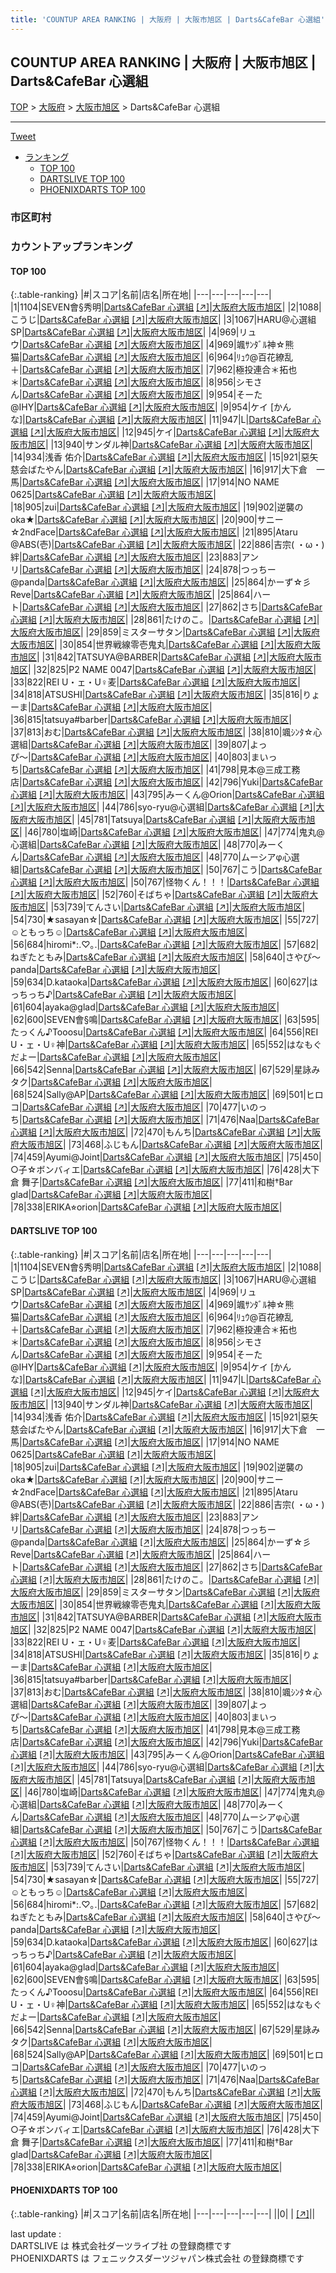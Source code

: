```yaml
---
title: 'COUNTUP AREA RANKING | 大阪府 | 大阪市旭区 | Darts&CafeBar 心選組'
---
```

## COUNTUP AREA RANKING | 大阪府 | 大阪市旭区 | Darts&CafeBar 心選組

[TOP](/darts/rank/) > [大阪府](/darts/rank/大阪府/) > [大阪市旭区](/darts/rank/大阪府/大阪市旭区/) > Darts&CafeBar 心選組

___

<a href="https://twitter.com/share?ref_src=twsrc%5Etfw" data-text="COUNTUP AREA RANKING | 大阪府大阪市旭区Darts&CafeBar 心選組" class="twitter-share-button" data-hashtags="DARTSLIVE,PHOENIXDARTS,darts,ダーツ" data-show-count="false">Tweet</a>

* [ランキング](#カウントアップランキング)
    * [TOP 100](#top-100)
    * [DARTSLIVE TOP 100](#dartslive-top-100)
    * [PHOENIXDARTS TOP 100](#phoenixdarts-top-100)

### 市区町村

<ul>

</ul>

### カウントアップランキング

#### TOP 100



{:.table-ranking}
|#|スコア|名前|店名|所在地|
|---|---|---|---|---|
|1|1104|<span class="rank-name-dl">SEVEN會§秀明</span>|<a href="/darts/rank/shops/cec6634d08651ea50d9b047a20a7ba1e.html">Darts&CafeBar 心選組</a> <a href="https://search.dartslive.com/jp/shop/cec6634d08651ea50d9b047a20a7ba1e">[↗]</a>|<a href="/darts/rank/大阪府/大阪市旭区">大阪府大阪市旭区</a>|
|2|1088|<span class="rank-name-dl">こうじ</span>|<a href="/darts/rank/shops/cec6634d08651ea50d9b047a20a7ba1e.html">Darts&CafeBar 心選組</a> <a href="https://search.dartslive.com/jp/shop/cec6634d08651ea50d9b047a20a7ba1e">[↗]</a>|<a href="/darts/rank/大阪府/大阪市旭区">大阪府大阪市旭区</a>|
|3|1067|<span class="rank-name-dl">HARU@心選組SP</span>|<a href="/darts/rank/shops/cec6634d08651ea50d9b047a20a7ba1e.html">Darts&CafeBar 心選組</a> <a href="https://search.dartslive.com/jp/shop/cec6634d08651ea50d9b047a20a7ba1e">[↗]</a>|<a href="/darts/rank/大阪府/大阪市旭区">大阪府大阪市旭区</a>|
|4|969|<span class="rank-name-dl">リュウ</span>|<a href="/darts/rank/shops/cec6634d08651ea50d9b047a20a7ba1e.html">Darts&CafeBar 心選組</a> <a href="https://search.dartslive.com/jp/shop/cec6634d08651ea50d9b047a20a7ba1e">[↗]</a>|<a href="/darts/rank/大阪府/大阪市旭区">大阪府大阪市旭区</a>|
|4|969|<span class="rank-name-dl">颯ｻﾝﾀﾞﾙ神☆熊猫</span>|<a href="/darts/rank/shops/cec6634d08651ea50d9b047a20a7ba1e.html">Darts&CafeBar 心選組</a> <a href="https://search.dartslive.com/jp/shop/cec6634d08651ea50d9b047a20a7ba1e">[↗]</a>|<a href="/darts/rank/大阪府/大阪市旭区">大阪府大阪市旭区</a>|
|6|964|<span class="rank-name-dl">ﾘｭｳ@百花繚乱＋</span>|<a href="/darts/rank/shops/cec6634d08651ea50d9b047a20a7ba1e.html">Darts&CafeBar 心選組</a> <a href="https://search.dartslive.com/jp/shop/cec6634d08651ea50d9b047a20a7ba1e">[↗]</a>|<a href="/darts/rank/大阪府/大阪市旭区">大阪府大阪市旭区</a>|
|7|962|<span class="rank-name-dl">極投連合＊拓也＊</span>|<a href="/darts/rank/shops/cec6634d08651ea50d9b047a20a7ba1e.html">Darts&CafeBar 心選組</a> <a href="https://search.dartslive.com/jp/shop/cec6634d08651ea50d9b047a20a7ba1e">[↗]</a>|<a href="/darts/rank/大阪府/大阪市旭区">大阪府大阪市旭区</a>|
|8|956|<span class="rank-name-dl">シモさん</span>|<a href="/darts/rank/shops/cec6634d08651ea50d9b047a20a7ba1e.html">Darts&CafeBar 心選組</a> <a href="https://search.dartslive.com/jp/shop/cec6634d08651ea50d9b047a20a7ba1e">[↗]</a>|<a href="/darts/rank/大阪府/大阪市旭区">大阪府大阪市旭区</a>|
|9|954|<span class="rank-name-dl">そーた@IHY</span>|<a href="/darts/rank/shops/cec6634d08651ea50d9b047a20a7ba1e.html">Darts&CafeBar 心選組</a> <a href="https://search.dartslive.com/jp/shop/cec6634d08651ea50d9b047a20a7ba1e">[↗]</a>|<a href="/darts/rank/大阪府/大阪市旭区">大阪府大阪市旭区</a>|
|9|954|<span class="rank-name-dl">ケイ [かんな]</span>|<a href="/darts/rank/shops/cec6634d08651ea50d9b047a20a7ba1e.html">Darts&CafeBar 心選組</a> <a href="https://search.dartslive.com/jp/shop/cec6634d08651ea50d9b047a20a7ba1e">[↗]</a>|<a href="/darts/rank/大阪府/大阪市旭区">大阪府大阪市旭区</a>|
|11|947|<span class="rank-name-dl">L</span>|<a href="/darts/rank/shops/cec6634d08651ea50d9b047a20a7ba1e.html">Darts&CafeBar 心選組</a> <a href="https://search.dartslive.com/jp/shop/cec6634d08651ea50d9b047a20a7ba1e">[↗]</a>|<a href="/darts/rank/大阪府/大阪市旭区">大阪府大阪市旭区</a>|
|12|945|<span class="rank-name-dl">ケイ</span>|<a href="/darts/rank/shops/cec6634d08651ea50d9b047a20a7ba1e.html">Darts&CafeBar 心選組</a> <a href="https://search.dartslive.com/jp/shop/cec6634d08651ea50d9b047a20a7ba1e">[↗]</a>|<a href="/darts/rank/大阪府/大阪市旭区">大阪府大阪市旭区</a>|
|13|940|<span class="rank-name-dl">サンダル神</span>|<a href="/darts/rank/shops/cec6634d08651ea50d9b047a20a7ba1e.html">Darts&CafeBar 心選組</a> <a href="https://search.dartslive.com/jp/shop/cec6634d08651ea50d9b047a20a7ba1e">[↗]</a>|<a href="/darts/rank/大阪府/大阪市旭区">大阪府大阪市旭区</a>|
|14|934|<span class="rank-name-dl">浅香 佑介</span>|<a href="/darts/rank/shops/cec6634d08651ea50d9b047a20a7ba1e.html">Darts&CafeBar 心選組</a> <a href="https://search.dartslive.com/jp/shop/cec6634d08651ea50d9b047a20a7ba1e">[↗]</a>|<a href="/darts/rank/大阪府/大阪市旭区">大阪府大阪市旭区</a>|
|15|921|<span class="rank-name-dl">惡矢慈会ばたやん</span>|<a href="/darts/rank/shops/cec6634d08651ea50d9b047a20a7ba1e.html">Darts&CafeBar 心選組</a> <a href="https://search.dartslive.com/jp/shop/cec6634d08651ea50d9b047a20a7ba1e">[↗]</a>|<a href="/darts/rank/大阪府/大阪市旭区">大阪府大阪市旭区</a>|
|16|917|<span class="rank-name-dl">大下倉　一馬</span>|<a href="/darts/rank/shops/cec6634d08651ea50d9b047a20a7ba1e.html">Darts&CafeBar 心選組</a> <a href="https://search.dartslive.com/jp/shop/cec6634d08651ea50d9b047a20a7ba1e">[↗]</a>|<a href="/darts/rank/大阪府/大阪市旭区">大阪府大阪市旭区</a>|
|17|914|<span class="rank-name-dl">NO NAME 0625</span>|<a href="/darts/rank/shops/cec6634d08651ea50d9b047a20a7ba1e.html">Darts&CafeBar 心選組</a> <a href="https://search.dartslive.com/jp/shop/cec6634d08651ea50d9b047a20a7ba1e">[↗]</a>|<a href="/darts/rank/大阪府/大阪市旭区">大阪府大阪市旭区</a>|
|18|905|<span class="rank-name-dl">zui</span>|<a href="/darts/rank/shops/cec6634d08651ea50d9b047a20a7ba1e.html">Darts&CafeBar 心選組</a> <a href="https://search.dartslive.com/jp/shop/cec6634d08651ea50d9b047a20a7ba1e">[↗]</a>|<a href="/darts/rank/大阪府/大阪市旭区">大阪府大阪市旭区</a>|
|19|902|<span class="rank-name-dl">逆襲のoka★</span>|<a href="/darts/rank/shops/cec6634d08651ea50d9b047a20a7ba1e.html">Darts&CafeBar 心選組</a> <a href="https://search.dartslive.com/jp/shop/cec6634d08651ea50d9b047a20a7ba1e">[↗]</a>|<a href="/darts/rank/大阪府/大阪市旭区">大阪府大阪市旭区</a>|
|20|900|<span class="rank-name-dl">サニー☆2ndFace</span>|<a href="/darts/rank/shops/cec6634d08651ea50d9b047a20a7ba1e.html">Darts&CafeBar 心選組</a> <a href="https://search.dartslive.com/jp/shop/cec6634d08651ea50d9b047a20a7ba1e">[↗]</a>|<a href="/darts/rank/大阪府/大阪市旭区">大阪府大阪市旭区</a>|
|21|895|<span class="rank-name-dl">Ataru @ABS(壱)</span>|<a href="/darts/rank/shops/cec6634d08651ea50d9b047a20a7ba1e.html">Darts&CafeBar 心選組</a> <a href="https://search.dartslive.com/jp/shop/cec6634d08651ea50d9b047a20a7ba1e">[↗]</a>|<a href="/darts/rank/大阪府/大阪市旭区">大阪府大阪市旭区</a>|
|22|886|<span class="rank-name-dl">吉宗( ・ω・)絆</span>|<a href="/darts/rank/shops/cec6634d08651ea50d9b047a20a7ba1e.html">Darts&CafeBar 心選組</a> <a href="https://search.dartslive.com/jp/shop/cec6634d08651ea50d9b047a20a7ba1e">[↗]</a>|<a href="/darts/rank/大阪府/大阪市旭区">大阪府大阪市旭区</a>|
|23|883|<span class="rank-name-dl">アンリ</span>|<a href="/darts/rank/shops/cec6634d08651ea50d9b047a20a7ba1e.html">Darts&CafeBar 心選組</a> <a href="https://search.dartslive.com/jp/shop/cec6634d08651ea50d9b047a20a7ba1e">[↗]</a>|<a href="/darts/rank/大阪府/大阪市旭区">大阪府大阪市旭区</a>|
|24|878|<span class="rank-name-dl">つっちー@panda</span>|<a href="/darts/rank/shops/cec6634d08651ea50d9b047a20a7ba1e.html">Darts&CafeBar 心選組</a> <a href="https://search.dartslive.com/jp/shop/cec6634d08651ea50d9b047a20a7ba1e">[↗]</a>|<a href="/darts/rank/大阪府/大阪市旭区">大阪府大阪市旭区</a>|
|25|864|<span class="rank-name-dl">かーず☆彡Reve</span>|<a href="/darts/rank/shops/cec6634d08651ea50d9b047a20a7ba1e.html">Darts&CafeBar 心選組</a> <a href="https://search.dartslive.com/jp/shop/cec6634d08651ea50d9b047a20a7ba1e">[↗]</a>|<a href="/darts/rank/大阪府/大阪市旭区">大阪府大阪市旭区</a>|
|25|864|<span class="rank-name-dl">ハート</span>|<a href="/darts/rank/shops/cec6634d08651ea50d9b047a20a7ba1e.html">Darts&CafeBar 心選組</a> <a href="https://search.dartslive.com/jp/shop/cec6634d08651ea50d9b047a20a7ba1e">[↗]</a>|<a href="/darts/rank/大阪府/大阪市旭区">大阪府大阪市旭区</a>|
|27|862|<span class="rank-name-dl">さち</span>|<a href="/darts/rank/shops/cec6634d08651ea50d9b047a20a7ba1e.html">Darts&CafeBar 心選組</a> <a href="https://search.dartslive.com/jp/shop/cec6634d08651ea50d9b047a20a7ba1e">[↗]</a>|<a href="/darts/rank/大阪府/大阪市旭区">大阪府大阪市旭区</a>|
|28|861|<span class="rank-name-dl">たけのこ。</span>|<a href="/darts/rank/shops/cec6634d08651ea50d9b047a20a7ba1e.html">Darts&CafeBar 心選組</a> <a href="https://search.dartslive.com/jp/shop/cec6634d08651ea50d9b047a20a7ba1e">[↗]</a>|<a href="/darts/rank/大阪府/大阪市旭区">大阪府大阪市旭区</a>|
|29|859|<span class="rank-name-dl">ミスターサタン</span>|<a href="/darts/rank/shops/cec6634d08651ea50d9b047a20a7ba1e.html">Darts&CafeBar 心選組</a> <a href="https://search.dartslive.com/jp/shop/cec6634d08651ea50d9b047a20a7ba1e">[↗]</a>|<a href="/darts/rank/大阪府/大阪市旭区">大阪府大阪市旭区</a>|
|30|854|<span class="rank-name-dl">世界戦線零壱鬼丸</span>|<a href="/darts/rank/shops/cec6634d08651ea50d9b047a20a7ba1e.html">Darts&CafeBar 心選組</a> <a href="https://search.dartslive.com/jp/shop/cec6634d08651ea50d9b047a20a7ba1e">[↗]</a>|<a href="/darts/rank/大阪府/大阪市旭区">大阪府大阪市旭区</a>|
|31|842|<span class="rank-name-dl">TATSUYA@BARBER</span>|<a href="/darts/rank/shops/cec6634d08651ea50d9b047a20a7ba1e.html">Darts&CafeBar 心選組</a> <a href="https://search.dartslive.com/jp/shop/cec6634d08651ea50d9b047a20a7ba1e">[↗]</a>|<a href="/darts/rank/大阪府/大阪市旭区">大阪府大阪市旭区</a>|
|32|825|<span class="rank-name-dl">P2 NAME 0047</span>|<a href="/darts/rank/shops/cec6634d08651ea50d9b047a20a7ba1e.html">Darts&CafeBar 心選組</a> <a href="https://search.dartslive.com/jp/shop/cec6634d08651ea50d9b047a20a7ba1e">[↗]</a>|<a href="/darts/rank/大阪府/大阪市旭区">大阪府大阪市旭区</a>|
|33|822|<span class="rank-name-dl">REI U・ェ・U♀麦</span>|<a href="/darts/rank/shops/cec6634d08651ea50d9b047a20a7ba1e.html">Darts&CafeBar 心選組</a> <a href="https://search.dartslive.com/jp/shop/cec6634d08651ea50d9b047a20a7ba1e">[↗]</a>|<a href="/darts/rank/大阪府/大阪市旭区">大阪府大阪市旭区</a>|
|34|818|<span class="rank-name-dl">ATSUSHI</span>|<a href="/darts/rank/shops/cec6634d08651ea50d9b047a20a7ba1e.html">Darts&CafeBar 心選組</a> <a href="https://search.dartslive.com/jp/shop/cec6634d08651ea50d9b047a20a7ba1e">[↗]</a>|<a href="/darts/rank/大阪府/大阪市旭区">大阪府大阪市旭区</a>|
|35|816|<span class="rank-name-dl">りょーま</span>|<a href="/darts/rank/shops/cec6634d08651ea50d9b047a20a7ba1e.html">Darts&CafeBar 心選組</a> <a href="https://search.dartslive.com/jp/shop/cec6634d08651ea50d9b047a20a7ba1e">[↗]</a>|<a href="/darts/rank/大阪府/大阪市旭区">大阪府大阪市旭区</a>|
|36|815|<span class="rank-name-dl">tatsuya#barber</span>|<a href="/darts/rank/shops/cec6634d08651ea50d9b047a20a7ba1e.html">Darts&CafeBar 心選組</a> <a href="https://search.dartslive.com/jp/shop/cec6634d08651ea50d9b047a20a7ba1e">[↗]</a>|<a href="/darts/rank/大阪府/大阪市旭区">大阪府大阪市旭区</a>|
|37|813|<span class="rank-name-dl">おむ</span>|<a href="/darts/rank/shops/cec6634d08651ea50d9b047a20a7ba1e.html">Darts&CafeBar 心選組</a> <a href="https://search.dartslive.com/jp/shop/cec6634d08651ea50d9b047a20a7ba1e">[↗]</a>|<a href="/darts/rank/大阪府/大阪市旭区">大阪府大阪市旭区</a>|
|38|810|<span class="rank-name-dl">颯ｼﾝﾀ☆心選組</span>|<a href="/darts/rank/shops/cec6634d08651ea50d9b047a20a7ba1e.html">Darts&CafeBar 心選組</a> <a href="https://search.dartslive.com/jp/shop/cec6634d08651ea50d9b047a20a7ba1e">[↗]</a>|<a href="/darts/rank/大阪府/大阪市旭区">大阪府大阪市旭区</a>|
|39|807|<span class="rank-name-dl">よっぴ〜</span>|<a href="/darts/rank/shops/cec6634d08651ea50d9b047a20a7ba1e.html">Darts&CafeBar 心選組</a> <a href="https://search.dartslive.com/jp/shop/cec6634d08651ea50d9b047a20a7ba1e">[↗]</a>|<a href="/darts/rank/大阪府/大阪市旭区">大阪府大阪市旭区</a>|
|40|803|<span class="rank-name-dl">まいっち</span>|<a href="/darts/rank/shops/cec6634d08651ea50d9b047a20a7ba1e.html">Darts&CafeBar 心選組</a> <a href="https://search.dartslive.com/jp/shop/cec6634d08651ea50d9b047a20a7ba1e">[↗]</a>|<a href="/darts/rank/大阪府/大阪市旭区">大阪府大阪市旭区</a>|
|41|798|<span class="rank-name-dl">見本@三成工務店</span>|<a href="/darts/rank/shops/cec6634d08651ea50d9b047a20a7ba1e.html">Darts&CafeBar 心選組</a> <a href="https://search.dartslive.com/jp/shop/cec6634d08651ea50d9b047a20a7ba1e">[↗]</a>|<a href="/darts/rank/大阪府/大阪市旭区">大阪府大阪市旭区</a>|
|42|796|<span class="rank-name-dl">Yuki</span>|<a href="/darts/rank/shops/cec6634d08651ea50d9b047a20a7ba1e.html">Darts&CafeBar 心選組</a> <a href="https://search.dartslive.com/jp/shop/cec6634d08651ea50d9b047a20a7ba1e">[↗]</a>|<a href="/darts/rank/大阪府/大阪市旭区">大阪府大阪市旭区</a>|
|43|795|<span class="rank-name-dl">みーくん@Orion</span>|<a href="/darts/rank/shops/cec6634d08651ea50d9b047a20a7ba1e.html">Darts&CafeBar 心選組</a> <a href="https://search.dartslive.com/jp/shop/cec6634d08651ea50d9b047a20a7ba1e">[↗]</a>|<a href="/darts/rank/大阪府/大阪市旭区">大阪府大阪市旭区</a>|
|44|786|<span class="rank-name-dl">syo-ryu@心選組</span>|<a href="/darts/rank/shops/cec6634d08651ea50d9b047a20a7ba1e.html">Darts&CafeBar 心選組</a> <a href="https://search.dartslive.com/jp/shop/cec6634d08651ea50d9b047a20a7ba1e">[↗]</a>|<a href="/darts/rank/大阪府/大阪市旭区">大阪府大阪市旭区</a>|
|45|781|<span class="rank-name-dl">Tatsuya</span>|<a href="/darts/rank/shops/cec6634d08651ea50d9b047a20a7ba1e.html">Darts&CafeBar 心選組</a> <a href="https://search.dartslive.com/jp/shop/cec6634d08651ea50d9b047a20a7ba1e">[↗]</a>|<a href="/darts/rank/大阪府/大阪市旭区">大阪府大阪市旭区</a>|
|46|780|<span class="rank-name-dl">塩崎</span>|<a href="/darts/rank/shops/cec6634d08651ea50d9b047a20a7ba1e.html">Darts&CafeBar 心選組</a> <a href="https://search.dartslive.com/jp/shop/cec6634d08651ea50d9b047a20a7ba1e">[↗]</a>|<a href="/darts/rank/大阪府/大阪市旭区">大阪府大阪市旭区</a>|
|47|774|<span class="rank-name-dl">鬼丸@心選組</span>|<a href="/darts/rank/shops/cec6634d08651ea50d9b047a20a7ba1e.html">Darts&CafeBar 心選組</a> <a href="https://search.dartslive.com/jp/shop/cec6634d08651ea50d9b047a20a7ba1e">[↗]</a>|<a href="/darts/rank/大阪府/大阪市旭区">大阪府大阪市旭区</a>|
|48|770|<span class="rank-name-dl">みーくん</span>|<a href="/darts/rank/shops/cec6634d08651ea50d9b047a20a7ba1e.html">Darts&CafeBar 心選組</a> <a href="https://search.dartslive.com/jp/shop/cec6634d08651ea50d9b047a20a7ba1e">[↗]</a>|<a href="/darts/rank/大阪府/大阪市旭区">大阪府大阪市旭区</a>|
|48|770|<span class="rank-name-dl">ムーシアφ心選組</span>|<a href="/darts/rank/shops/cec6634d08651ea50d9b047a20a7ba1e.html">Darts&CafeBar 心選組</a> <a href="https://search.dartslive.com/jp/shop/cec6634d08651ea50d9b047a20a7ba1e">[↗]</a>|<a href="/darts/rank/大阪府/大阪市旭区">大阪府大阪市旭区</a>|
|50|767|<span class="rank-name-dl">こう</span>|<a href="/darts/rank/shops/cec6634d08651ea50d9b047a20a7ba1e.html">Darts&CafeBar 心選組</a> <a href="https://search.dartslive.com/jp/shop/cec6634d08651ea50d9b047a20a7ba1e">[↗]</a>|<a href="/darts/rank/大阪府/大阪市旭区">大阪府大阪市旭区</a>|
|50|767|<span class="rank-name-dl">怪物くん！！！</span>|<a href="/darts/rank/shops/cec6634d08651ea50d9b047a20a7ba1e.html">Darts&CafeBar 心選組</a> <a href="https://search.dartslive.com/jp/shop/cec6634d08651ea50d9b047a20a7ba1e">[↗]</a>|<a href="/darts/rank/大阪府/大阪市旭区">大阪府大阪市旭区</a>|
|52|760|<span class="rank-name-dl">そばちゃ</span>|<a href="/darts/rank/shops/cec6634d08651ea50d9b047a20a7ba1e.html">Darts&CafeBar 心選組</a> <a href="https://search.dartslive.com/jp/shop/cec6634d08651ea50d9b047a20a7ba1e">[↗]</a>|<a href="/darts/rank/大阪府/大阪市旭区">大阪府大阪市旭区</a>|
|53|739|<span class="rank-name-dl">てんさい</span>|<a href="/darts/rank/shops/cec6634d08651ea50d9b047a20a7ba1e.html">Darts&CafeBar 心選組</a> <a href="https://search.dartslive.com/jp/shop/cec6634d08651ea50d9b047a20a7ba1e">[↗]</a>|<a href="/darts/rank/大阪府/大阪市旭区">大阪府大阪市旭区</a>|
|54|730|<span class="rank-name-dl">★sasayan☆</span>|<a href="/darts/rank/shops/cec6634d08651ea50d9b047a20a7ba1e.html">Darts&CafeBar 心選組</a> <a href="https://search.dartslive.com/jp/shop/cec6634d08651ea50d9b047a20a7ba1e">[↗]</a>|<a href="/darts/rank/大阪府/大阪市旭区">大阪府大阪市旭区</a>|
|55|727|<span class="rank-name-dl">☺ともっち☺</span>|<a href="/darts/rank/shops/cec6634d08651ea50d9b047a20a7ba1e.html">Darts&CafeBar 心選組</a> <a href="https://search.dartslive.com/jp/shop/cec6634d08651ea50d9b047a20a7ba1e">[↗]</a>|<a href="/darts/rank/大阪府/大阪市旭区">大阪府大阪市旭区</a>|
|56|684|<span class="rank-name-dl">hiromi*:.♡｡.</span>|<a href="/darts/rank/shops/cec6634d08651ea50d9b047a20a7ba1e.html">Darts&CafeBar 心選組</a> <a href="https://search.dartslive.com/jp/shop/cec6634d08651ea50d9b047a20a7ba1e">[↗]</a>|<a href="/darts/rank/大阪府/大阪市旭区">大阪府大阪市旭区</a>|
|57|682|<span class="rank-name-dl">ねぎたともみ</span>|<a href="/darts/rank/shops/cec6634d08651ea50d9b047a20a7ba1e.html">Darts&CafeBar 心選組</a> <a href="https://search.dartslive.com/jp/shop/cec6634d08651ea50d9b047a20a7ba1e">[↗]</a>|<a href="/darts/rank/大阪府/大阪市旭区">大阪府大阪市旭区</a>|
|58|640|<span class="rank-name-dl">さやぴ〜panda</span>|<a href="/darts/rank/shops/cec6634d08651ea50d9b047a20a7ba1e.html">Darts&CafeBar 心選組</a> <a href="https://search.dartslive.com/jp/shop/cec6634d08651ea50d9b047a20a7ba1e">[↗]</a>|<a href="/darts/rank/大阪府/大阪市旭区">大阪府大阪市旭区</a>|
|59|634|<span class="rank-name-dl">D.kataoka</span>|<a href="/darts/rank/shops/cec6634d08651ea50d9b047a20a7ba1e.html">Darts&CafeBar 心選組</a> <a href="https://search.dartslive.com/jp/shop/cec6634d08651ea50d9b047a20a7ba1e">[↗]</a>|<a href="/darts/rank/大阪府/大阪市旭区">大阪府大阪市旭区</a>|
|60|627|<span class="rank-name-dl">はっちっち♪</span>|<a href="/darts/rank/shops/cec6634d08651ea50d9b047a20a7ba1e.html">Darts&CafeBar 心選組</a> <a href="https://search.dartslive.com/jp/shop/cec6634d08651ea50d9b047a20a7ba1e">[↗]</a>|<a href="/darts/rank/大阪府/大阪市旭区">大阪府大阪市旭区</a>|
|61|604|<span class="rank-name-dl">ayaka@glad</span>|<a href="/darts/rank/shops/cec6634d08651ea50d9b047a20a7ba1e.html">Darts&CafeBar 心選組</a> <a href="https://search.dartslive.com/jp/shop/cec6634d08651ea50d9b047a20a7ba1e">[↗]</a>|<a href="/darts/rank/大阪府/大阪市旭区">大阪府大阪市旭区</a>|
|62|600|<span class="rank-name-dl">SEVEN會§鳴</span>|<a href="/darts/rank/shops/cec6634d08651ea50d9b047a20a7ba1e.html">Darts&CafeBar 心選組</a> <a href="https://search.dartslive.com/jp/shop/cec6634d08651ea50d9b047a20a7ba1e">[↗]</a>|<a href="/darts/rank/大阪府/大阪市旭区">大阪府大阪市旭区</a>|
|63|595|<span class="rank-name-dl">たっくん♪Tooosu</span>|<a href="/darts/rank/shops/cec6634d08651ea50d9b047a20a7ba1e.html">Darts&CafeBar 心選組</a> <a href="https://search.dartslive.com/jp/shop/cec6634d08651ea50d9b047a20a7ba1e">[↗]</a>|<a href="/darts/rank/大阪府/大阪市旭区">大阪府大阪市旭区</a>|
|64|556|<span class="rank-name-dl">REI U・ェ・U♀神</span>|<a href="/darts/rank/shops/cec6634d08651ea50d9b047a20a7ba1e.html">Darts&CafeBar 心選組</a> <a href="https://search.dartslive.com/jp/shop/cec6634d08651ea50d9b047a20a7ba1e">[↗]</a>|<a href="/darts/rank/大阪府/大阪市旭区">大阪府大阪市旭区</a>|
|65|552|<span class="rank-name-dl">はなもぐだよー</span>|<a href="/darts/rank/shops/cec6634d08651ea50d9b047a20a7ba1e.html">Darts&CafeBar 心選組</a> <a href="https://search.dartslive.com/jp/shop/cec6634d08651ea50d9b047a20a7ba1e">[↗]</a>|<a href="/darts/rank/大阪府/大阪市旭区">大阪府大阪市旭区</a>|
|66|542|<span class="rank-name-dl">Senna</span>|<a href="/darts/rank/shops/cec6634d08651ea50d9b047a20a7ba1e.html">Darts&CafeBar 心選組</a> <a href="https://search.dartslive.com/jp/shop/cec6634d08651ea50d9b047a20a7ba1e">[↗]</a>|<a href="/darts/rank/大阪府/大阪市旭区">大阪府大阪市旭区</a>|
|67|529|<span class="rank-name-dl">星詠みタク</span>|<a href="/darts/rank/shops/cec6634d08651ea50d9b047a20a7ba1e.html">Darts&CafeBar 心選組</a> <a href="https://search.dartslive.com/jp/shop/cec6634d08651ea50d9b047a20a7ba1e">[↗]</a>|<a href="/darts/rank/大阪府/大阪市旭区">大阪府大阪市旭区</a>|
|68|524|<span class="rank-name-dl">Sally@AP</span>|<a href="/darts/rank/shops/cec6634d08651ea50d9b047a20a7ba1e.html">Darts&CafeBar 心選組</a> <a href="https://search.dartslive.com/jp/shop/cec6634d08651ea50d9b047a20a7ba1e">[↗]</a>|<a href="/darts/rank/大阪府/大阪市旭区">大阪府大阪市旭区</a>|
|69|501|<span class="rank-name-dl">ヒロコ</span>|<a href="/darts/rank/shops/cec6634d08651ea50d9b047a20a7ba1e.html">Darts&CafeBar 心選組</a> <a href="https://search.dartslive.com/jp/shop/cec6634d08651ea50d9b047a20a7ba1e">[↗]</a>|<a href="/darts/rank/大阪府/大阪市旭区">大阪府大阪市旭区</a>|
|70|477|<span class="rank-name-dl">いのっち</span>|<a href="/darts/rank/shops/cec6634d08651ea50d9b047a20a7ba1e.html">Darts&CafeBar 心選組</a> <a href="https://search.dartslive.com/jp/shop/cec6634d08651ea50d9b047a20a7ba1e">[↗]</a>|<a href="/darts/rank/大阪府/大阪市旭区">大阪府大阪市旭区</a>|
|71|476|<span class="rank-name-dl">Naa</span>|<a href="/darts/rank/shops/cec6634d08651ea50d9b047a20a7ba1e.html">Darts&CafeBar 心選組</a> <a href="https://search.dartslive.com/jp/shop/cec6634d08651ea50d9b047a20a7ba1e">[↗]</a>|<a href="/darts/rank/大阪府/大阪市旭区">大阪府大阪市旭区</a>|
|72|470|<span class="rank-name-dl">もんち</span>|<a href="/darts/rank/shops/cec6634d08651ea50d9b047a20a7ba1e.html">Darts&CafeBar 心選組</a> <a href="https://search.dartslive.com/jp/shop/cec6634d08651ea50d9b047a20a7ba1e">[↗]</a>|<a href="/darts/rank/大阪府/大阪市旭区">大阪府大阪市旭区</a>|
|73|468|<span class="rank-name-dl">ふじもん</span>|<a href="/darts/rank/shops/cec6634d08651ea50d9b047a20a7ba1e.html">Darts&CafeBar 心選組</a> <a href="https://search.dartslive.com/jp/shop/cec6634d08651ea50d9b047a20a7ba1e">[↗]</a>|<a href="/darts/rank/大阪府/大阪市旭区">大阪府大阪市旭区</a>|
|74|459|<span class="rank-name-dl">Ayumi@Joint</span>|<a href="/darts/rank/shops/cec6634d08651ea50d9b047a20a7ba1e.html">Darts&CafeBar 心選組</a> <a href="https://search.dartslive.com/jp/shop/cec6634d08651ea50d9b047a20a7ba1e">[↗]</a>|<a href="/darts/rank/大阪府/大阪市旭区">大阪府大阪市旭区</a>|
|75|450|<span class="rank-name-dl">○子☆ボンバィエ</span>|<a href="/darts/rank/shops/cec6634d08651ea50d9b047a20a7ba1e.html">Darts&CafeBar 心選組</a> <a href="https://search.dartslive.com/jp/shop/cec6634d08651ea50d9b047a20a7ba1e">[↗]</a>|<a href="/darts/rank/大阪府/大阪市旭区">大阪府大阪市旭区</a>|
|76|428|<span class="rank-name-dl">大下倉 舞子</span>|<a href="/darts/rank/shops/cec6634d08651ea50d9b047a20a7ba1e.html">Darts&CafeBar 心選組</a> <a href="https://search.dartslive.com/jp/shop/cec6634d08651ea50d9b047a20a7ba1e">[↗]</a>|<a href="/darts/rank/大阪府/大阪市旭区">大阪府大阪市旭区</a>|
|77|411|<span class="rank-name-dl">和樹†Bar glad</span>|<a href="/darts/rank/shops/cec6634d08651ea50d9b047a20a7ba1e.html">Darts&CafeBar 心選組</a> <a href="https://search.dartslive.com/jp/shop/cec6634d08651ea50d9b047a20a7ba1e">[↗]</a>|<a href="/darts/rank/大阪府/大阪市旭区">大阪府大阪市旭区</a>|
|78|338|<span class="rank-name-dl">ERIKA⭐︎orion</span>|<a href="/darts/rank/shops/cec6634d08651ea50d9b047a20a7ba1e.html">Darts&CafeBar 心選組</a> <a href="https://search.dartslive.com/jp/shop/cec6634d08651ea50d9b047a20a7ba1e">[↗]</a>|<a href="/darts/rank/大阪府/大阪市旭区">大阪府大阪市旭区</a>|


#### DARTSLIVE TOP 100



{:.table-ranking}
|#|スコア|名前|店名|所在地|
|---|---|---|---|---|
|1|1104|<span class="rank-name-dl">SEVEN會§秀明</span>|<a href="/darts/rank/shops/cec6634d08651ea50d9b047a20a7ba1e.html">Darts&CafeBar 心選組</a> <a href="https://search.dartslive.com/jp/shop/cec6634d08651ea50d9b047a20a7ba1e">[↗]</a>|<a href="/darts/rank/大阪府/大阪市旭区">大阪府大阪市旭区</a>|
|2|1088|<span class="rank-name-dl">こうじ</span>|<a href="/darts/rank/shops/cec6634d08651ea50d9b047a20a7ba1e.html">Darts&CafeBar 心選組</a> <a href="https://search.dartslive.com/jp/shop/cec6634d08651ea50d9b047a20a7ba1e">[↗]</a>|<a href="/darts/rank/大阪府/大阪市旭区">大阪府大阪市旭区</a>|
|3|1067|<span class="rank-name-dl">HARU@心選組SP</span>|<a href="/darts/rank/shops/cec6634d08651ea50d9b047a20a7ba1e.html">Darts&CafeBar 心選組</a> <a href="https://search.dartslive.com/jp/shop/cec6634d08651ea50d9b047a20a7ba1e">[↗]</a>|<a href="/darts/rank/大阪府/大阪市旭区">大阪府大阪市旭区</a>|
|4|969|<span class="rank-name-dl">リュウ</span>|<a href="/darts/rank/shops/cec6634d08651ea50d9b047a20a7ba1e.html">Darts&CafeBar 心選組</a> <a href="https://search.dartslive.com/jp/shop/cec6634d08651ea50d9b047a20a7ba1e">[↗]</a>|<a href="/darts/rank/大阪府/大阪市旭区">大阪府大阪市旭区</a>|
|4|969|<span class="rank-name-dl">颯ｻﾝﾀﾞﾙ神☆熊猫</span>|<a href="/darts/rank/shops/cec6634d08651ea50d9b047a20a7ba1e.html">Darts&CafeBar 心選組</a> <a href="https://search.dartslive.com/jp/shop/cec6634d08651ea50d9b047a20a7ba1e">[↗]</a>|<a href="/darts/rank/大阪府/大阪市旭区">大阪府大阪市旭区</a>|
|6|964|<span class="rank-name-dl">ﾘｭｳ@百花繚乱＋</span>|<a href="/darts/rank/shops/cec6634d08651ea50d9b047a20a7ba1e.html">Darts&CafeBar 心選組</a> <a href="https://search.dartslive.com/jp/shop/cec6634d08651ea50d9b047a20a7ba1e">[↗]</a>|<a href="/darts/rank/大阪府/大阪市旭区">大阪府大阪市旭区</a>|
|7|962|<span class="rank-name-dl">極投連合＊拓也＊</span>|<a href="/darts/rank/shops/cec6634d08651ea50d9b047a20a7ba1e.html">Darts&CafeBar 心選組</a> <a href="https://search.dartslive.com/jp/shop/cec6634d08651ea50d9b047a20a7ba1e">[↗]</a>|<a href="/darts/rank/大阪府/大阪市旭区">大阪府大阪市旭区</a>|
|8|956|<span class="rank-name-dl">シモさん</span>|<a href="/darts/rank/shops/cec6634d08651ea50d9b047a20a7ba1e.html">Darts&CafeBar 心選組</a> <a href="https://search.dartslive.com/jp/shop/cec6634d08651ea50d9b047a20a7ba1e">[↗]</a>|<a href="/darts/rank/大阪府/大阪市旭区">大阪府大阪市旭区</a>|
|9|954|<span class="rank-name-dl">そーた@IHY</span>|<a href="/darts/rank/shops/cec6634d08651ea50d9b047a20a7ba1e.html">Darts&CafeBar 心選組</a> <a href="https://search.dartslive.com/jp/shop/cec6634d08651ea50d9b047a20a7ba1e">[↗]</a>|<a href="/darts/rank/大阪府/大阪市旭区">大阪府大阪市旭区</a>|
|9|954|<span class="rank-name-dl">ケイ [かんな]</span>|<a href="/darts/rank/shops/cec6634d08651ea50d9b047a20a7ba1e.html">Darts&CafeBar 心選組</a> <a href="https://search.dartslive.com/jp/shop/cec6634d08651ea50d9b047a20a7ba1e">[↗]</a>|<a href="/darts/rank/大阪府/大阪市旭区">大阪府大阪市旭区</a>|
|11|947|<span class="rank-name-dl">L</span>|<a href="/darts/rank/shops/cec6634d08651ea50d9b047a20a7ba1e.html">Darts&CafeBar 心選組</a> <a href="https://search.dartslive.com/jp/shop/cec6634d08651ea50d9b047a20a7ba1e">[↗]</a>|<a href="/darts/rank/大阪府/大阪市旭区">大阪府大阪市旭区</a>|
|12|945|<span class="rank-name-dl">ケイ</span>|<a href="/darts/rank/shops/cec6634d08651ea50d9b047a20a7ba1e.html">Darts&CafeBar 心選組</a> <a href="https://search.dartslive.com/jp/shop/cec6634d08651ea50d9b047a20a7ba1e">[↗]</a>|<a href="/darts/rank/大阪府/大阪市旭区">大阪府大阪市旭区</a>|
|13|940|<span class="rank-name-dl">サンダル神</span>|<a href="/darts/rank/shops/cec6634d08651ea50d9b047a20a7ba1e.html">Darts&CafeBar 心選組</a> <a href="https://search.dartslive.com/jp/shop/cec6634d08651ea50d9b047a20a7ba1e">[↗]</a>|<a href="/darts/rank/大阪府/大阪市旭区">大阪府大阪市旭区</a>|
|14|934|<span class="rank-name-dl">浅香 佑介</span>|<a href="/darts/rank/shops/cec6634d08651ea50d9b047a20a7ba1e.html">Darts&CafeBar 心選組</a> <a href="https://search.dartslive.com/jp/shop/cec6634d08651ea50d9b047a20a7ba1e">[↗]</a>|<a href="/darts/rank/大阪府/大阪市旭区">大阪府大阪市旭区</a>|
|15|921|<span class="rank-name-dl">惡矢慈会ばたやん</span>|<a href="/darts/rank/shops/cec6634d08651ea50d9b047a20a7ba1e.html">Darts&CafeBar 心選組</a> <a href="https://search.dartslive.com/jp/shop/cec6634d08651ea50d9b047a20a7ba1e">[↗]</a>|<a href="/darts/rank/大阪府/大阪市旭区">大阪府大阪市旭区</a>|
|16|917|<span class="rank-name-dl">大下倉　一馬</span>|<a href="/darts/rank/shops/cec6634d08651ea50d9b047a20a7ba1e.html">Darts&CafeBar 心選組</a> <a href="https://search.dartslive.com/jp/shop/cec6634d08651ea50d9b047a20a7ba1e">[↗]</a>|<a href="/darts/rank/大阪府/大阪市旭区">大阪府大阪市旭区</a>|
|17|914|<span class="rank-name-dl">NO NAME 0625</span>|<a href="/darts/rank/shops/cec6634d08651ea50d9b047a20a7ba1e.html">Darts&CafeBar 心選組</a> <a href="https://search.dartslive.com/jp/shop/cec6634d08651ea50d9b047a20a7ba1e">[↗]</a>|<a href="/darts/rank/大阪府/大阪市旭区">大阪府大阪市旭区</a>|
|18|905|<span class="rank-name-dl">zui</span>|<a href="/darts/rank/shops/cec6634d08651ea50d9b047a20a7ba1e.html">Darts&CafeBar 心選組</a> <a href="https://search.dartslive.com/jp/shop/cec6634d08651ea50d9b047a20a7ba1e">[↗]</a>|<a href="/darts/rank/大阪府/大阪市旭区">大阪府大阪市旭区</a>|
|19|902|<span class="rank-name-dl">逆襲のoka★</span>|<a href="/darts/rank/shops/cec6634d08651ea50d9b047a20a7ba1e.html">Darts&CafeBar 心選組</a> <a href="https://search.dartslive.com/jp/shop/cec6634d08651ea50d9b047a20a7ba1e">[↗]</a>|<a href="/darts/rank/大阪府/大阪市旭区">大阪府大阪市旭区</a>|
|20|900|<span class="rank-name-dl">サニー☆2ndFace</span>|<a href="/darts/rank/shops/cec6634d08651ea50d9b047a20a7ba1e.html">Darts&CafeBar 心選組</a> <a href="https://search.dartslive.com/jp/shop/cec6634d08651ea50d9b047a20a7ba1e">[↗]</a>|<a href="/darts/rank/大阪府/大阪市旭区">大阪府大阪市旭区</a>|
|21|895|<span class="rank-name-dl">Ataru @ABS(壱)</span>|<a href="/darts/rank/shops/cec6634d08651ea50d9b047a20a7ba1e.html">Darts&CafeBar 心選組</a> <a href="https://search.dartslive.com/jp/shop/cec6634d08651ea50d9b047a20a7ba1e">[↗]</a>|<a href="/darts/rank/大阪府/大阪市旭区">大阪府大阪市旭区</a>|
|22|886|<span class="rank-name-dl">吉宗( ・ω・)絆</span>|<a href="/darts/rank/shops/cec6634d08651ea50d9b047a20a7ba1e.html">Darts&CafeBar 心選組</a> <a href="https://search.dartslive.com/jp/shop/cec6634d08651ea50d9b047a20a7ba1e">[↗]</a>|<a href="/darts/rank/大阪府/大阪市旭区">大阪府大阪市旭区</a>|
|23|883|<span class="rank-name-dl">アンリ</span>|<a href="/darts/rank/shops/cec6634d08651ea50d9b047a20a7ba1e.html">Darts&CafeBar 心選組</a> <a href="https://search.dartslive.com/jp/shop/cec6634d08651ea50d9b047a20a7ba1e">[↗]</a>|<a href="/darts/rank/大阪府/大阪市旭区">大阪府大阪市旭区</a>|
|24|878|<span class="rank-name-dl">つっちー@panda</span>|<a href="/darts/rank/shops/cec6634d08651ea50d9b047a20a7ba1e.html">Darts&CafeBar 心選組</a> <a href="https://search.dartslive.com/jp/shop/cec6634d08651ea50d9b047a20a7ba1e">[↗]</a>|<a href="/darts/rank/大阪府/大阪市旭区">大阪府大阪市旭区</a>|
|25|864|<span class="rank-name-dl">かーず☆彡Reve</span>|<a href="/darts/rank/shops/cec6634d08651ea50d9b047a20a7ba1e.html">Darts&CafeBar 心選組</a> <a href="https://search.dartslive.com/jp/shop/cec6634d08651ea50d9b047a20a7ba1e">[↗]</a>|<a href="/darts/rank/大阪府/大阪市旭区">大阪府大阪市旭区</a>|
|25|864|<span class="rank-name-dl">ハート</span>|<a href="/darts/rank/shops/cec6634d08651ea50d9b047a20a7ba1e.html">Darts&CafeBar 心選組</a> <a href="https://search.dartslive.com/jp/shop/cec6634d08651ea50d9b047a20a7ba1e">[↗]</a>|<a href="/darts/rank/大阪府/大阪市旭区">大阪府大阪市旭区</a>|
|27|862|<span class="rank-name-dl">さち</span>|<a href="/darts/rank/shops/cec6634d08651ea50d9b047a20a7ba1e.html">Darts&CafeBar 心選組</a> <a href="https://search.dartslive.com/jp/shop/cec6634d08651ea50d9b047a20a7ba1e">[↗]</a>|<a href="/darts/rank/大阪府/大阪市旭区">大阪府大阪市旭区</a>|
|28|861|<span class="rank-name-dl">たけのこ。</span>|<a href="/darts/rank/shops/cec6634d08651ea50d9b047a20a7ba1e.html">Darts&CafeBar 心選組</a> <a href="https://search.dartslive.com/jp/shop/cec6634d08651ea50d9b047a20a7ba1e">[↗]</a>|<a href="/darts/rank/大阪府/大阪市旭区">大阪府大阪市旭区</a>|
|29|859|<span class="rank-name-dl">ミスターサタン</span>|<a href="/darts/rank/shops/cec6634d08651ea50d9b047a20a7ba1e.html">Darts&CafeBar 心選組</a> <a href="https://search.dartslive.com/jp/shop/cec6634d08651ea50d9b047a20a7ba1e">[↗]</a>|<a href="/darts/rank/大阪府/大阪市旭区">大阪府大阪市旭区</a>|
|30|854|<span class="rank-name-dl">世界戦線零壱鬼丸</span>|<a href="/darts/rank/shops/cec6634d08651ea50d9b047a20a7ba1e.html">Darts&CafeBar 心選組</a> <a href="https://search.dartslive.com/jp/shop/cec6634d08651ea50d9b047a20a7ba1e">[↗]</a>|<a href="/darts/rank/大阪府/大阪市旭区">大阪府大阪市旭区</a>|
|31|842|<span class="rank-name-dl">TATSUYA@BARBER</span>|<a href="/darts/rank/shops/cec6634d08651ea50d9b047a20a7ba1e.html">Darts&CafeBar 心選組</a> <a href="https://search.dartslive.com/jp/shop/cec6634d08651ea50d9b047a20a7ba1e">[↗]</a>|<a href="/darts/rank/大阪府/大阪市旭区">大阪府大阪市旭区</a>|
|32|825|<span class="rank-name-dl">P2 NAME 0047</span>|<a href="/darts/rank/shops/cec6634d08651ea50d9b047a20a7ba1e.html">Darts&CafeBar 心選組</a> <a href="https://search.dartslive.com/jp/shop/cec6634d08651ea50d9b047a20a7ba1e">[↗]</a>|<a href="/darts/rank/大阪府/大阪市旭区">大阪府大阪市旭区</a>|
|33|822|<span class="rank-name-dl">REI U・ェ・U♀麦</span>|<a href="/darts/rank/shops/cec6634d08651ea50d9b047a20a7ba1e.html">Darts&CafeBar 心選組</a> <a href="https://search.dartslive.com/jp/shop/cec6634d08651ea50d9b047a20a7ba1e">[↗]</a>|<a href="/darts/rank/大阪府/大阪市旭区">大阪府大阪市旭区</a>|
|34|818|<span class="rank-name-dl">ATSUSHI</span>|<a href="/darts/rank/shops/cec6634d08651ea50d9b047a20a7ba1e.html">Darts&CafeBar 心選組</a> <a href="https://search.dartslive.com/jp/shop/cec6634d08651ea50d9b047a20a7ba1e">[↗]</a>|<a href="/darts/rank/大阪府/大阪市旭区">大阪府大阪市旭区</a>|
|35|816|<span class="rank-name-dl">りょーま</span>|<a href="/darts/rank/shops/cec6634d08651ea50d9b047a20a7ba1e.html">Darts&CafeBar 心選組</a> <a href="https://search.dartslive.com/jp/shop/cec6634d08651ea50d9b047a20a7ba1e">[↗]</a>|<a href="/darts/rank/大阪府/大阪市旭区">大阪府大阪市旭区</a>|
|36|815|<span class="rank-name-dl">tatsuya#barber</span>|<a href="/darts/rank/shops/cec6634d08651ea50d9b047a20a7ba1e.html">Darts&CafeBar 心選組</a> <a href="https://search.dartslive.com/jp/shop/cec6634d08651ea50d9b047a20a7ba1e">[↗]</a>|<a href="/darts/rank/大阪府/大阪市旭区">大阪府大阪市旭区</a>|
|37|813|<span class="rank-name-dl">おむ</span>|<a href="/darts/rank/shops/cec6634d08651ea50d9b047a20a7ba1e.html">Darts&CafeBar 心選組</a> <a href="https://search.dartslive.com/jp/shop/cec6634d08651ea50d9b047a20a7ba1e">[↗]</a>|<a href="/darts/rank/大阪府/大阪市旭区">大阪府大阪市旭区</a>|
|38|810|<span class="rank-name-dl">颯ｼﾝﾀ☆心選組</span>|<a href="/darts/rank/shops/cec6634d08651ea50d9b047a20a7ba1e.html">Darts&CafeBar 心選組</a> <a href="https://search.dartslive.com/jp/shop/cec6634d08651ea50d9b047a20a7ba1e">[↗]</a>|<a href="/darts/rank/大阪府/大阪市旭区">大阪府大阪市旭区</a>|
|39|807|<span class="rank-name-dl">よっぴ〜</span>|<a href="/darts/rank/shops/cec6634d08651ea50d9b047a20a7ba1e.html">Darts&CafeBar 心選組</a> <a href="https://search.dartslive.com/jp/shop/cec6634d08651ea50d9b047a20a7ba1e">[↗]</a>|<a href="/darts/rank/大阪府/大阪市旭区">大阪府大阪市旭区</a>|
|40|803|<span class="rank-name-dl">まいっち</span>|<a href="/darts/rank/shops/cec6634d08651ea50d9b047a20a7ba1e.html">Darts&CafeBar 心選組</a> <a href="https://search.dartslive.com/jp/shop/cec6634d08651ea50d9b047a20a7ba1e">[↗]</a>|<a href="/darts/rank/大阪府/大阪市旭区">大阪府大阪市旭区</a>|
|41|798|<span class="rank-name-dl">見本@三成工務店</span>|<a href="/darts/rank/shops/cec6634d08651ea50d9b047a20a7ba1e.html">Darts&CafeBar 心選組</a> <a href="https://search.dartslive.com/jp/shop/cec6634d08651ea50d9b047a20a7ba1e">[↗]</a>|<a href="/darts/rank/大阪府/大阪市旭区">大阪府大阪市旭区</a>|
|42|796|<span class="rank-name-dl">Yuki</span>|<a href="/darts/rank/shops/cec6634d08651ea50d9b047a20a7ba1e.html">Darts&CafeBar 心選組</a> <a href="https://search.dartslive.com/jp/shop/cec6634d08651ea50d9b047a20a7ba1e">[↗]</a>|<a href="/darts/rank/大阪府/大阪市旭区">大阪府大阪市旭区</a>|
|43|795|<span class="rank-name-dl">みーくん@Orion</span>|<a href="/darts/rank/shops/cec6634d08651ea50d9b047a20a7ba1e.html">Darts&CafeBar 心選組</a> <a href="https://search.dartslive.com/jp/shop/cec6634d08651ea50d9b047a20a7ba1e">[↗]</a>|<a href="/darts/rank/大阪府/大阪市旭区">大阪府大阪市旭区</a>|
|44|786|<span class="rank-name-dl">syo-ryu@心選組</span>|<a href="/darts/rank/shops/cec6634d08651ea50d9b047a20a7ba1e.html">Darts&CafeBar 心選組</a> <a href="https://search.dartslive.com/jp/shop/cec6634d08651ea50d9b047a20a7ba1e">[↗]</a>|<a href="/darts/rank/大阪府/大阪市旭区">大阪府大阪市旭区</a>|
|45|781|<span class="rank-name-dl">Tatsuya</span>|<a href="/darts/rank/shops/cec6634d08651ea50d9b047a20a7ba1e.html">Darts&CafeBar 心選組</a> <a href="https://search.dartslive.com/jp/shop/cec6634d08651ea50d9b047a20a7ba1e">[↗]</a>|<a href="/darts/rank/大阪府/大阪市旭区">大阪府大阪市旭区</a>|
|46|780|<span class="rank-name-dl">塩崎</span>|<a href="/darts/rank/shops/cec6634d08651ea50d9b047a20a7ba1e.html">Darts&CafeBar 心選組</a> <a href="https://search.dartslive.com/jp/shop/cec6634d08651ea50d9b047a20a7ba1e">[↗]</a>|<a href="/darts/rank/大阪府/大阪市旭区">大阪府大阪市旭区</a>|
|47|774|<span class="rank-name-dl">鬼丸@心選組</span>|<a href="/darts/rank/shops/cec6634d08651ea50d9b047a20a7ba1e.html">Darts&CafeBar 心選組</a> <a href="https://search.dartslive.com/jp/shop/cec6634d08651ea50d9b047a20a7ba1e">[↗]</a>|<a href="/darts/rank/大阪府/大阪市旭区">大阪府大阪市旭区</a>|
|48|770|<span class="rank-name-dl">みーくん</span>|<a href="/darts/rank/shops/cec6634d08651ea50d9b047a20a7ba1e.html">Darts&CafeBar 心選組</a> <a href="https://search.dartslive.com/jp/shop/cec6634d08651ea50d9b047a20a7ba1e">[↗]</a>|<a href="/darts/rank/大阪府/大阪市旭区">大阪府大阪市旭区</a>|
|48|770|<span class="rank-name-dl">ムーシアφ心選組</span>|<a href="/darts/rank/shops/cec6634d08651ea50d9b047a20a7ba1e.html">Darts&CafeBar 心選組</a> <a href="https://search.dartslive.com/jp/shop/cec6634d08651ea50d9b047a20a7ba1e">[↗]</a>|<a href="/darts/rank/大阪府/大阪市旭区">大阪府大阪市旭区</a>|
|50|767|<span class="rank-name-dl">こう</span>|<a href="/darts/rank/shops/cec6634d08651ea50d9b047a20a7ba1e.html">Darts&CafeBar 心選組</a> <a href="https://search.dartslive.com/jp/shop/cec6634d08651ea50d9b047a20a7ba1e">[↗]</a>|<a href="/darts/rank/大阪府/大阪市旭区">大阪府大阪市旭区</a>|
|50|767|<span class="rank-name-dl">怪物くん！！！</span>|<a href="/darts/rank/shops/cec6634d08651ea50d9b047a20a7ba1e.html">Darts&CafeBar 心選組</a> <a href="https://search.dartslive.com/jp/shop/cec6634d08651ea50d9b047a20a7ba1e">[↗]</a>|<a href="/darts/rank/大阪府/大阪市旭区">大阪府大阪市旭区</a>|
|52|760|<span class="rank-name-dl">そばちゃ</span>|<a href="/darts/rank/shops/cec6634d08651ea50d9b047a20a7ba1e.html">Darts&CafeBar 心選組</a> <a href="https://search.dartslive.com/jp/shop/cec6634d08651ea50d9b047a20a7ba1e">[↗]</a>|<a href="/darts/rank/大阪府/大阪市旭区">大阪府大阪市旭区</a>|
|53|739|<span class="rank-name-dl">てんさい</span>|<a href="/darts/rank/shops/cec6634d08651ea50d9b047a20a7ba1e.html">Darts&CafeBar 心選組</a> <a href="https://search.dartslive.com/jp/shop/cec6634d08651ea50d9b047a20a7ba1e">[↗]</a>|<a href="/darts/rank/大阪府/大阪市旭区">大阪府大阪市旭区</a>|
|54|730|<span class="rank-name-dl">★sasayan☆</span>|<a href="/darts/rank/shops/cec6634d08651ea50d9b047a20a7ba1e.html">Darts&CafeBar 心選組</a> <a href="https://search.dartslive.com/jp/shop/cec6634d08651ea50d9b047a20a7ba1e">[↗]</a>|<a href="/darts/rank/大阪府/大阪市旭区">大阪府大阪市旭区</a>|
|55|727|<span class="rank-name-dl">☺ともっち☺</span>|<a href="/darts/rank/shops/cec6634d08651ea50d9b047a20a7ba1e.html">Darts&CafeBar 心選組</a> <a href="https://search.dartslive.com/jp/shop/cec6634d08651ea50d9b047a20a7ba1e">[↗]</a>|<a href="/darts/rank/大阪府/大阪市旭区">大阪府大阪市旭区</a>|
|56|684|<span class="rank-name-dl">hiromi*:.♡｡.</span>|<a href="/darts/rank/shops/cec6634d08651ea50d9b047a20a7ba1e.html">Darts&CafeBar 心選組</a> <a href="https://search.dartslive.com/jp/shop/cec6634d08651ea50d9b047a20a7ba1e">[↗]</a>|<a href="/darts/rank/大阪府/大阪市旭区">大阪府大阪市旭区</a>|
|57|682|<span class="rank-name-dl">ねぎたともみ</span>|<a href="/darts/rank/shops/cec6634d08651ea50d9b047a20a7ba1e.html">Darts&CafeBar 心選組</a> <a href="https://search.dartslive.com/jp/shop/cec6634d08651ea50d9b047a20a7ba1e">[↗]</a>|<a href="/darts/rank/大阪府/大阪市旭区">大阪府大阪市旭区</a>|
|58|640|<span class="rank-name-dl">さやぴ〜panda</span>|<a href="/darts/rank/shops/cec6634d08651ea50d9b047a20a7ba1e.html">Darts&CafeBar 心選組</a> <a href="https://search.dartslive.com/jp/shop/cec6634d08651ea50d9b047a20a7ba1e">[↗]</a>|<a href="/darts/rank/大阪府/大阪市旭区">大阪府大阪市旭区</a>|
|59|634|<span class="rank-name-dl">D.kataoka</span>|<a href="/darts/rank/shops/cec6634d08651ea50d9b047a20a7ba1e.html">Darts&CafeBar 心選組</a> <a href="https://search.dartslive.com/jp/shop/cec6634d08651ea50d9b047a20a7ba1e">[↗]</a>|<a href="/darts/rank/大阪府/大阪市旭区">大阪府大阪市旭区</a>|
|60|627|<span class="rank-name-dl">はっちっち♪</span>|<a href="/darts/rank/shops/cec6634d08651ea50d9b047a20a7ba1e.html">Darts&CafeBar 心選組</a> <a href="https://search.dartslive.com/jp/shop/cec6634d08651ea50d9b047a20a7ba1e">[↗]</a>|<a href="/darts/rank/大阪府/大阪市旭区">大阪府大阪市旭区</a>|
|61|604|<span class="rank-name-dl">ayaka@glad</span>|<a href="/darts/rank/shops/cec6634d08651ea50d9b047a20a7ba1e.html">Darts&CafeBar 心選組</a> <a href="https://search.dartslive.com/jp/shop/cec6634d08651ea50d9b047a20a7ba1e">[↗]</a>|<a href="/darts/rank/大阪府/大阪市旭区">大阪府大阪市旭区</a>|
|62|600|<span class="rank-name-dl">SEVEN會§鳴</span>|<a href="/darts/rank/shops/cec6634d08651ea50d9b047a20a7ba1e.html">Darts&CafeBar 心選組</a> <a href="https://search.dartslive.com/jp/shop/cec6634d08651ea50d9b047a20a7ba1e">[↗]</a>|<a href="/darts/rank/大阪府/大阪市旭区">大阪府大阪市旭区</a>|
|63|595|<span class="rank-name-dl">たっくん♪Tooosu</span>|<a href="/darts/rank/shops/cec6634d08651ea50d9b047a20a7ba1e.html">Darts&CafeBar 心選組</a> <a href="https://search.dartslive.com/jp/shop/cec6634d08651ea50d9b047a20a7ba1e">[↗]</a>|<a href="/darts/rank/大阪府/大阪市旭区">大阪府大阪市旭区</a>|
|64|556|<span class="rank-name-dl">REI U・ェ・U♀神</span>|<a href="/darts/rank/shops/cec6634d08651ea50d9b047a20a7ba1e.html">Darts&CafeBar 心選組</a> <a href="https://search.dartslive.com/jp/shop/cec6634d08651ea50d9b047a20a7ba1e">[↗]</a>|<a href="/darts/rank/大阪府/大阪市旭区">大阪府大阪市旭区</a>|
|65|552|<span class="rank-name-dl">はなもぐだよー</span>|<a href="/darts/rank/shops/cec6634d08651ea50d9b047a20a7ba1e.html">Darts&CafeBar 心選組</a> <a href="https://search.dartslive.com/jp/shop/cec6634d08651ea50d9b047a20a7ba1e">[↗]</a>|<a href="/darts/rank/大阪府/大阪市旭区">大阪府大阪市旭区</a>|
|66|542|<span class="rank-name-dl">Senna</span>|<a href="/darts/rank/shops/cec6634d08651ea50d9b047a20a7ba1e.html">Darts&CafeBar 心選組</a> <a href="https://search.dartslive.com/jp/shop/cec6634d08651ea50d9b047a20a7ba1e">[↗]</a>|<a href="/darts/rank/大阪府/大阪市旭区">大阪府大阪市旭区</a>|
|67|529|<span class="rank-name-dl">星詠みタク</span>|<a href="/darts/rank/shops/cec6634d08651ea50d9b047a20a7ba1e.html">Darts&CafeBar 心選組</a> <a href="https://search.dartslive.com/jp/shop/cec6634d08651ea50d9b047a20a7ba1e">[↗]</a>|<a href="/darts/rank/大阪府/大阪市旭区">大阪府大阪市旭区</a>|
|68|524|<span class="rank-name-dl">Sally@AP</span>|<a href="/darts/rank/shops/cec6634d08651ea50d9b047a20a7ba1e.html">Darts&CafeBar 心選組</a> <a href="https://search.dartslive.com/jp/shop/cec6634d08651ea50d9b047a20a7ba1e">[↗]</a>|<a href="/darts/rank/大阪府/大阪市旭区">大阪府大阪市旭区</a>|
|69|501|<span class="rank-name-dl">ヒロコ</span>|<a href="/darts/rank/shops/cec6634d08651ea50d9b047a20a7ba1e.html">Darts&CafeBar 心選組</a> <a href="https://search.dartslive.com/jp/shop/cec6634d08651ea50d9b047a20a7ba1e">[↗]</a>|<a href="/darts/rank/大阪府/大阪市旭区">大阪府大阪市旭区</a>|
|70|477|<span class="rank-name-dl">いのっち</span>|<a href="/darts/rank/shops/cec6634d08651ea50d9b047a20a7ba1e.html">Darts&CafeBar 心選組</a> <a href="https://search.dartslive.com/jp/shop/cec6634d08651ea50d9b047a20a7ba1e">[↗]</a>|<a href="/darts/rank/大阪府/大阪市旭区">大阪府大阪市旭区</a>|
|71|476|<span class="rank-name-dl">Naa</span>|<a href="/darts/rank/shops/cec6634d08651ea50d9b047a20a7ba1e.html">Darts&CafeBar 心選組</a> <a href="https://search.dartslive.com/jp/shop/cec6634d08651ea50d9b047a20a7ba1e">[↗]</a>|<a href="/darts/rank/大阪府/大阪市旭区">大阪府大阪市旭区</a>|
|72|470|<span class="rank-name-dl">もんち</span>|<a href="/darts/rank/shops/cec6634d08651ea50d9b047a20a7ba1e.html">Darts&CafeBar 心選組</a> <a href="https://search.dartslive.com/jp/shop/cec6634d08651ea50d9b047a20a7ba1e">[↗]</a>|<a href="/darts/rank/大阪府/大阪市旭区">大阪府大阪市旭区</a>|
|73|468|<span class="rank-name-dl">ふじもん</span>|<a href="/darts/rank/shops/cec6634d08651ea50d9b047a20a7ba1e.html">Darts&CafeBar 心選組</a> <a href="https://search.dartslive.com/jp/shop/cec6634d08651ea50d9b047a20a7ba1e">[↗]</a>|<a href="/darts/rank/大阪府/大阪市旭区">大阪府大阪市旭区</a>|
|74|459|<span class="rank-name-dl">Ayumi@Joint</span>|<a href="/darts/rank/shops/cec6634d08651ea50d9b047a20a7ba1e.html">Darts&CafeBar 心選組</a> <a href="https://search.dartslive.com/jp/shop/cec6634d08651ea50d9b047a20a7ba1e">[↗]</a>|<a href="/darts/rank/大阪府/大阪市旭区">大阪府大阪市旭区</a>|
|75|450|<span class="rank-name-dl">○子☆ボンバィエ</span>|<a href="/darts/rank/shops/cec6634d08651ea50d9b047a20a7ba1e.html">Darts&CafeBar 心選組</a> <a href="https://search.dartslive.com/jp/shop/cec6634d08651ea50d9b047a20a7ba1e">[↗]</a>|<a href="/darts/rank/大阪府/大阪市旭区">大阪府大阪市旭区</a>|
|76|428|<span class="rank-name-dl">大下倉 舞子</span>|<a href="/darts/rank/shops/cec6634d08651ea50d9b047a20a7ba1e.html">Darts&CafeBar 心選組</a> <a href="https://search.dartslive.com/jp/shop/cec6634d08651ea50d9b047a20a7ba1e">[↗]</a>|<a href="/darts/rank/大阪府/大阪市旭区">大阪府大阪市旭区</a>|
|77|411|<span class="rank-name-dl">和樹†Bar glad</span>|<a href="/darts/rank/shops/cec6634d08651ea50d9b047a20a7ba1e.html">Darts&CafeBar 心選組</a> <a href="https://search.dartslive.com/jp/shop/cec6634d08651ea50d9b047a20a7ba1e">[↗]</a>|<a href="/darts/rank/大阪府/大阪市旭区">大阪府大阪市旭区</a>|
|78|338|<span class="rank-name-dl">ERIKA⭐︎orion</span>|<a href="/darts/rank/shops/cec6634d08651ea50d9b047a20a7ba1e.html">Darts&CafeBar 心選組</a> <a href="https://search.dartslive.com/jp/shop/cec6634d08651ea50d9b047a20a7ba1e">[↗]</a>|<a href="/darts/rank/大阪府/大阪市旭区">大阪府大阪市旭区</a>|


#### PHOENIXDARTS TOP 100



{:.table-ranking}
|#|スコア|名前|店名|所在地|
|---|---|---|---|---|
||0|<span class="rank-name-dl"> </span>|<a href="/darts/rank/shops/.html"></a> <a href="">[↗]</a>|<a href="/darts/rank//"></a>|


<div class="footer border-top border-gray-light mt-5 pt-3 text-right text-gray">
    last update : <span style="font-weight: italic" id="foot_last_modified"></span><br />
    DARTSLIVE は 株式会社ダーツライブ社 の登録商標です<br />
    PHOENIXDARTS は フェニックスダーツジャパン株式会社 の登録商標です<br />
</div>

<script src="https://cdnjs.cloudflare.com/ajax/libs/jquery.tablesorter/2.31.3/js/jquery.tablesorter.min.js" integrity="sha512-qzgd5cYSZcosqpzpn7zF2ZId8f/8CHmFKZ8j7mU4OUXTNRd5g+ZHBPsgKEwoqxCtdQvExE5LprwwPAgoicguNg==" crossorigin="anonymous" referrerpolicy="no-referrer"></script>
<link rel="stylesheet" href="https://cdnjs.cloudflare.com/ajax/libs/jquery.tablesorter/2.31.3/css/theme.default.min.css" integrity="sha512-wghhOJkjQX0Lh3NSWvNKeZ0ZpNn+SPVXX1Qyc9OCaogADktxrBiBdKGDoqVUOyhStvMBmJQ8ZdMHiR3wuEq8+w==" crossorigin="anonymous" referrerpolicy="no-referrer" />
<script>
$(function() {
    $(".table-ranking").tablesorter({sortList:[[0, 0]]});
    $("#foot_last_modified").text(formatDate(new Date(document.lastModified), 'yyyy-MM-dd HH:mm:ss'));
});
</script>

<script async src="https://platform.twitter.com/widgets.js" charset="utf-8"></script>